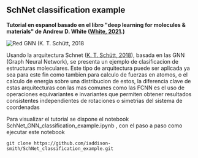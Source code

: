 ## SchNet classification example

**Tutorial en espanol basado en el libro "deep learning for molecules & materials" de Andrew D. White ([White, 2021](https://doi.org/10.33011/livecoms.3.1.1499).)**

![Red GNN ([K. T. Schütt, 2018](https://doi.org/10.33011/livecoms.3.1.1499)](cover_classification.png)

Usando la arquitectura Schnet ([K. T. Schütt, 2018](https://doi.org/10.1063/1.5019779)), basada en las GNN (Graph Neural Network), se presenta un ejemplo de clasificacion de estructuras moleculares. Este tipo de arquitectura puede ser aplicada ya sea para este fin como tambien para calculo de fuerzas en atomos, o el calculo de energia sobre una distribucion de estos, la diferencia clave de estas arquitecturas con las mas comunes como las FCNN es el uso de operaciones equivariantes e invariantes que permiten obtener resultados consistentes independientes de rotaciones o simetrias del sistema de coordenadas

Para visualizar el tutorial se dispone el notebook SchNet_GNN_classification_example.ipynb , con el paso a paso como ejecutar este notebook

```
git clone https://github.com/iaddison-smith/SchNet_classification_example.git
```
